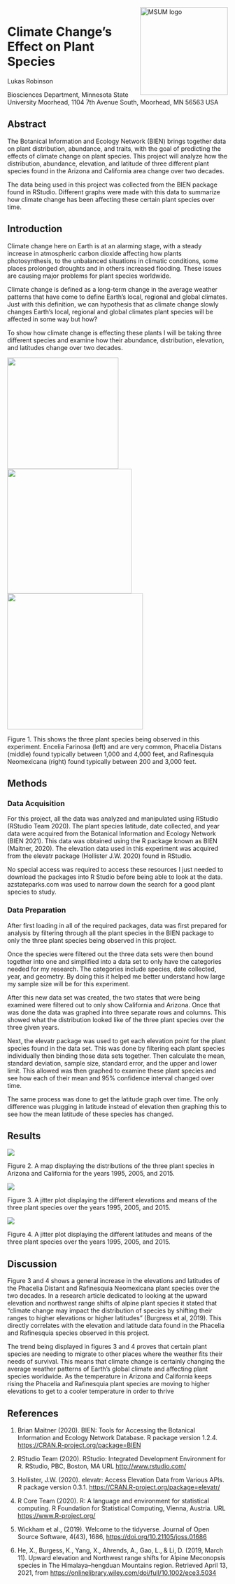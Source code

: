 
<img src="https://www2.mnstate.edu/uploadedImages/Content/Marketing/logos/MSUM_Signature_Vert_Color.jpg" alt="MSUM logo" width="200" style="float:right"/>

# Climate Change’s Effect on Plant Species

Lukas Robinson

Biosciences Department, Minnesota State University Moorhead, 1104 7th
Avenue South, Moorhead, MN 56563 USA

## Abstract

The Botanical Information and Ecology Network (BIEN) brings together
data on plant distribution, abundance, and traits, with the goal of
predicting the effects of climate change on plant species. This project
will analyze how the distribution, abundance, elevation, and latitude of
three different plant species found in the Arizona and California area
change over two decades.

The data being used in this project was collected from the BIEN package
found in RStudio. Different graphs were made with this data to summarize
how climate change has been affecting these certain plant species over
time.

## Introduction

Climate change here on Earth is at an alarming stage, with a steady
increase in atmospheric carbon dioxide affecting how plants
photosynthesis, to the unbalanced situations in climatic conditions,
some places prolonged droughts and in others increased flooding. These
issues are causing major problems for plant species worldwide.

Climate change is defined as a long-term change in the average weather
patterns that have come to define Earth’s local, regional and global
climates. Just with this definition, we can hypothesis that as climate
change slowly changes Earth’s local, regional and global climates plant
species will be affected in some way but how?

To show how climate change is effecting these plants I will be taking
three different species and examine how their abundance, distribution,
elevation, and latitudes change over two decades.

<img src="images/Encelia_farinosa.jpg" width="254"/>

<img src="images/Phacelia Distans.jpg" width="284"/>

<img src="images/RN.jpg" width="310"/>

Figure 1. This shows the three plant species being observed in this
experiment. Encelia Farinosa (left) and are very common, Phacelia
Distans (middle) found typically between 1,000 and 4,000 feet, and
Rafinesquia Neomexicana (right) found typically between 200 and 3,000
feet.

## Methods

### Data Acquisition

For this project, all the data was analyzed and manipulated using
RStudio (RStudio Team 2020). The plant species latitude, date collected,
and year data were acquired from the Botanical Information and Ecology
Network (BIEN 2021). This data was obtained using the R package known as
BIEN (Maitner, 2020). The elevation data used in this experiment was
acquired from the elevatr package (Hollister J.W. 2020) found in
RStudio.

No special access was required to access these resources I just needed
to download the packages into R Studio before being able to look at the
data. azstateparks.com was used to narrow down the search for a good
plant species to study.

### Data Preparation

After first loading in all of the required packages, data was first
prepared for analysis by filtering through all the plant species in the
BIEN package to only the three plant species being observed in this
project.

Once the species were filtered out the three data sets were then bound
together into one and simplified into a data set to only have the
categories needed for my research. The categories include species, date
collected, year, and geometry. By doing this it helped me better
understand how large my sample size will be for this experiment.

After this new data set was created, the two states that were being
examined were filtered out to only show California and Arizona. Once
that was done the data was graphed into three separate rows and columns.
This showed what the distribution looked like of the three plant species
over the three given years.

Next, the elevatr package was used to get each elevation point for the
plant species found in the data set. This was done by filtering each
plant species individually then binding those data sets together. Then
calculate the mean, standard deviation, sample size, standard error, and
the upper and lower limit. This allowed was then graphed to examine
these plant species and see how each of their mean and 95% confidence
interval changed over time.

The same process was done to get the latitude graph over time. The only
difference was plugging in latitude instead of elevation then graphing
this to see how the mean latitude of these species has changed.

## Results

![](README_files/figure-gfm/unnamed-chunk-5-1.png)<!-- -->

Figure 2. A map displaying the distributions of the three plant species
in Arizona and California for the years 1995, 2005, and 2015.

![](README_files/figure-gfm/unnamed-chunk-9-1.png)<!-- -->

Figure 3. A jitter plot displaying the different elevations and means of
the three plant species over the years 1995, 2005, and 2015.

![](README_files/figure-gfm/unnamed-chunk-11-1.png)<!-- -->

Figure 4. A jitter plot displaying the different latitudes and means of
the three plant species over the years 1995, 2005, and 2015.

## Discussion

Figure 3 and 4 shows a general increase in the elevations and latitudes
of the Phacelia Distant and Rafinesquia Neomexicana plant species over
the two decades. In a research article dedicated to looking at the
upward elevation and northwest range shifts of alpine plant species it
stated that “climate change may impact the distribution of species by
shifting their ranges to higher elevations or higher latitudes”
(Burgress et al, 2019). This directly correlates with the elevation and
latitude data found in the Phacelia and Rafinesquia species observed in
this project.

The trend being displayed in figures 3 and 4 proves that certain plant
species are needing to migrate to other places where the weather fits
their needs of survival. This means that climate change is certainly
changing the average weather patterns of Earth’s global climate and
affecting plant species worldwide. As the temperature in Arizona and
California keeps rising the Phacelia and Rafinesquia plant species are
moving to higher elevations to get to a cooler temperature in order to
thrive

## References

1.  Brian Maitner (2020). BIEN: Tools for Accessing the Botanical
    Information and Ecology Network Database. R package version 1.2.4.
    <https://CRAN.R-project.org/package=BIEN>

2.  RStudio Team (2020). RStudio: Integrated Development Environment for
    R. RStudio, PBC, Boston, MA URL <http://www.rstudio.com/>

3.  Hollister, J.W. (2020). elevatr: Access Elevation Data from Various
    APIs. R package version 0.3.1.
    <https://CRAN.R-project.org/package=elevatr/>

4.  R Core Team (2020). R: A language and environment for statistical
    computing. R Foundation for Statistical Computing, Vienna, Austria.
    URL <https://www.R-project.org/>

5.  Wickham et al., (2019). Welcome to the tidyverse. Journal of Open
    Source Software, 4(43), 1686, <https://doi.org/10.21105/joss.01686>

6.  He, X., Burgess, K., Yang, X., Ahrends, A., Gao, L., & Li, D. (2019,
    March 11). Upward elevation and Northwest range shifts for Alpine
    Meconopsis species in The Himalaya–hengduan Mountains region.
    Retrieved April 13, 2021, from
    <https://onlinelibrary.wiley.com/doi/full/10.1002/ece3.5034>
